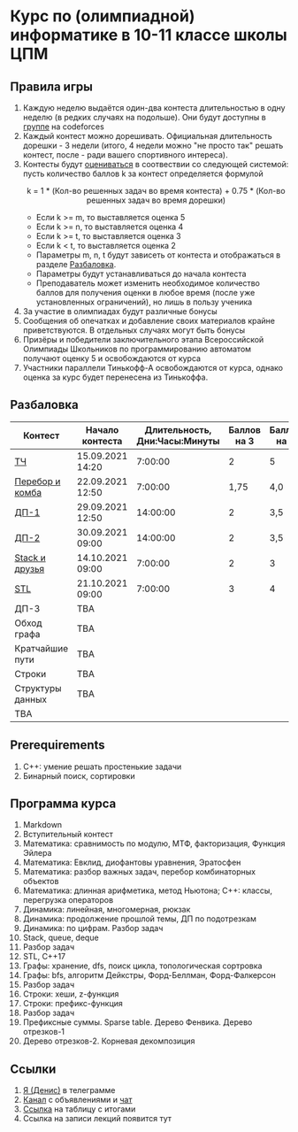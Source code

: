 # Курс по (олимпиадной) информатике в 10-11 классе школы ЦПМ

## Правила игры

1. Каждую неделю выдаётся один-два контеста длительностью в одну неделю (в редких случаях на подольше). Они будут доступны в [группе](http://codeforces.com/group/wuO09qFzlt/contests) на codeforces
1. Каждый контест можно дорешивать. Официальная длительность дорешки - 3 недели (итого, 4 недели можно "не просто так" решать контест, после - ради вашего спортивного интереса).
1. Контесты будут [оцениваться](http://ec2-54-224-131-226.compute-1.amazonaws.com/standings/cte11-2021/) в соотвествии со следующей системой: пусть количество баллов k за контест определяется формулой <p align="center">k = 1 * (Кол-во решенных задач во время контеста) + 0.75 * (Кол-во решенных задач во время дорешки)</p>
    * Если k >= m, то выставляется оценка 5
    * Если k >= n, то выставляется оценка 4
    * Если k >= t, то выставляется оценка 3
    * Если k < t, то выставляется оценка 2
    * Параметры m, n, t будут зависеть от контеста и отображаться в разделе [Разбаловка](#Разбаловка).
    * Параметры будут устанавливаться до начала контеста
    * Преподаватель может изменить необходимое количество баллов для получения оценки в любое время (после уже установленных ограничений), но лишь в пользу ученика
1. За участие в олимпиадах будут различные бонусы
1. Сообщения об опечатках и добавление своих материалов крайне приветствуются. В отдельных случаях могут быть бонусы
1. Призёры и победители заключительного этапа Всероссийской Олимпиады Школьников по программированию автоматом получают оценку 5 и освобождаются от курса
1. Участники параллели Тинькофф-А освобождаются от курса, однако оценка за курс будет перенесена из Тинькоффа.

## Разбаловка

| Контест       | Начало контеста | Длительность, Дни:Часы:Минуты | Баллов на 3 | Баллов на 4  | Баллов на 5 |
| ------------- | -- |-------------| ----- | -- | -- |
| [ТЧ](http://codeforces.com/group/wuO09qFzlt/contest/344768) | 15.09.2021 14:20 | 7:00:00| 2 | 5 | 10
| [Перебор и комба](http://codeforces.com/group/wuO09qFzlt/contest/345756) | 22.09.2021 12:50 | 7:00:00 | 1,75 | 4,0 | 10
| [ДП-1](https://codeforces.com/gym/346623) | 29.09.2021 12:50 | 14:00:00 | 2 | 3,5 | 4
| [ДП-2](https://codeforces.com/gym/346638) | 30.09.2021 09:00 | 14:00:00 | 2 | 3,5 | 4
| [Stack и друзья](https://codeforces.com/gym/349070) | 14.10.2021 09:00 | 7:00:00 | 2 | 3 | 5
| [STL](http://codeforces.com/gym/350203) | 21.10.2021 09:00 | 7:00:00 | 3 | 4 | 7
| ДП-3 | TBA | | | |
| Обход графа | TBA | | | |
| Кратчайшие пути | TBA | | | |
| Строки | TBA | | | |
| Структуры данных | TBA | | | |
| TBA | | | | |

## Prerequirements

1. С++: умение решать простенькие задачи
1. Бинарный поиск, сортировки

## Программа курса

1. Markdown
1. Вступительный контест
1. Математика: сравнимость по модулю, МТФ, факторизация, Функция Эйлера
1. Математика: Евклид, диофантовы уравнения, Эратосфен
1. Математика: разбор важных задач, перебор комбинаторных объектов
1. Математика: длинная арифметика, метод Ньютона; C++: классы, перегрузка операторов
1. Динамика: линейная, многомерная, рюкзак
1. Динамика: продолжение прошлой темы, ДП по подотрезкам
1. Динамика: по цифрам. Разбор задач
1. Stack, queue, deque
1. Разбор задач
1. STL, C++17
1. Графы: хранение, dfs, поиск цикла, топологическая сортровка
1. Графы: bfs, алгоритм Дейкстры, Форд-Беллман, Форд-Фалкерсон
1. Разбор задач
1. Строки: хеши, z-функция
1. Строки: префикс-функция
1. Разбор задач
1. Префиксные суммы. Sparse table. Дерево Фенвика. Дерево отрезков-1
1. Дерево отрезков-2. Корневая декомпозиция

## Ссылки

1. [Я (Денис)](https://t.me/i_1ove_myse1f) в телеграмме
1. [Канал](https://t.me/joinchat/F9fLCLTh7ZA2M2Ni) с объявлениями и [чат](https://t.me/joinchat/dcMfEv29f3gzZDYy)
1. [Ссылка](http://ec2-54-224-131-226.compute-1.amazonaws.com/standings/cte11-2021/) на таблицу с итогами
1. Ссылка на записи лекций появится тут
